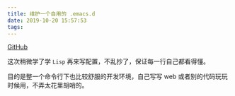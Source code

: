 ```yaml
---
title: 维护一个自用的 .emacs.d
date: 2019-10-20 15:57:53
tags:
---
```


[GitHub](https://github.com/yzyDavid/.emacs.d)

这次稍微学了学 `Lisp` 再来写配置，不乱抄了，保证每一行自己都看得懂。

目的是整一个命令行下也比较舒服的开发环境，自己写写 web 或者别的代码玩玩时候用，不弄太花里胡哨的。
